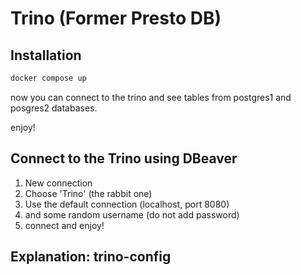 # Trino (Former Presto DB)

## Installation

```sh
docker compose up
```

now you can connect to the trino and see tables from postgres1 and posgres2 databases.

enjoy!

## Connect to the Trino using DBeaver

1. New connection
2. Choose 'Trino' (the rabbit one)
3. Use the default connection (localhost, port 8080)
4. and some random username (do not add password)
5. connect and enjoy!

## Explanation: trino-config

